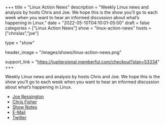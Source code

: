 +++
title = "Linux Action News"
description = "Weekly Linux news and analysis by hosts Chris and Joe. We hope this is the show you’ll go to each week when you want to hear an informed discussion about what’s happening in Linux."
date = "2022-05-10T04:10:01-05:00"
draft = false
categories = ["Linux Action News"]
show = "linux-action-news"
hosts = ["chrislas","joe"]

type = "show"

header_image = "/images/shows/linux-action-news.png"

support_link = "https://jupitersignal.memberful.com/checkout?plan=53334"
+++

Weekly Linux news and analysis by hosts Chris and Joe. We hope this is the show you’ll go to each week when you want to hear an informed discussion about what’s happening in Linux.

<ul>
<li><a href="https://linuxactionnews.com/hosts/joe">Joe Ressington</a></li>
<li><a href="https://linuxactionnews.com/hosts/chris">Chris Fisher</a></li>
<li><a href="https://linuxactionnews.com">Show Notes</a></li>
<li><a href="https://www.jupiterbroadcasting.com/contact/">E-Mail</a></li>
<li><a href="https://twitter.com/linuxactionnews">Twitter</a></li>
</ul>
